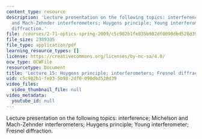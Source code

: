 ```yaml
---
content_type: resource
description: 'Lecture presentation on the following topics: interference; Michelson
  and Mach-Zehnder interferometers; Huygens principle; Young interferometer; Fresnel
  diffraction.'
file: /courses/2-71-optics-spring-2009/c5c982b1fe835b982df0090dbd528d39_MIT2_71S09_lec15.pdf
file_size: 2389335
file_type: application/pdf
learning_resource_types: []
license: https://creativecommons.org/licenses/by-nc-sa/4.0/
ocw_type: OCWFile
resourcetype: Document
title: 'Lecture 15: Huygens principle; interferometers; Fresnel diffraction'
uid: c5c982b1-fe83-5b98-2df0-090dbd528d39
video_files:
  video_thumbnail_file: null
video_metadata:
  youtube_id: null
---
```

Lecture presentation on the following topics: interference; Michelson and Mach-Zehnder interferometers; Huygens principle; Young interferometer; Fresnel diffraction.